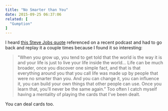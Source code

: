 ```yaml
---
title: "No Smarter than You"
date: 2015-09-25 06:37:06
related: [
  "Gumption"
]
---
```


I heard [this Steve Jobs quote][1] referenced on a recent podcast and had to go back and replay it a couple times because I found it so interesting:

 [1]: https://www.youtube.com/watch?v=UvEiSa6_EPA

> "When you grow up, you tend to get told that the world is the way it is and your life is just to live your life inside the world... Life can be much broader, once you discover one simple fact, and that is that everything around you that you call life was made up by people that were no smarter than you. And you can change it, you can influence it, you can build your own things that other people can use. Once you learn that, you’ll never be the same again.”
Too often I catch myself having a mentality of playing the cards that I've been dealt.

You can deal cards too.
